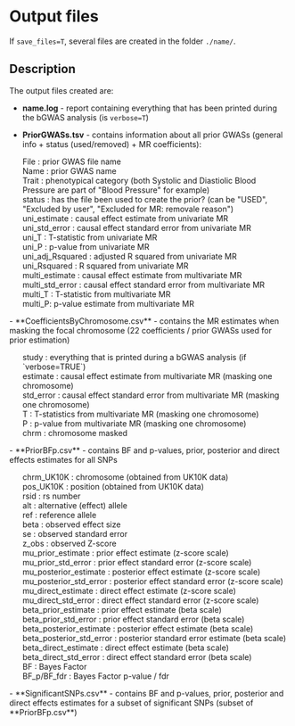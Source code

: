 # Output files
[//]:========================================

If `save_files=T`, several files are created in the folder `./name/`.

## Description
[//]:*******

The output files created are:    
-   **name.log** - report containing everything that has been printed during the bGWAS analysis (is `verbose=T`)     
    
    
-   **PriorGWASs.tsv** - contains information about all prior GWASs (general info + status (used/removed) + MR coefficients):
<ul>    File : prior GWAS file name <br/>      
        Name : prior GWAS name  <br/>   
        Trait : phenotypical category (both Systolic and Diastiolic Blood Pressure are part of "Blood Pressure" for example)   <br/> 
        status : has the file been used to create the prior? (can be "USED", "Excluded by user", "Excluded for MR: removale reason")    <br/>
        uni_estimate : causal effect estimate from univariate MR     <br/>
        uni_std_error	: causal effect standard error from univariate MR    <br/>
        uni_T	: T-statistic from univariate MR    <br/>
        uni_P : p-value from univariate MR    <br/>
        uni_adj_Rsquared : adjusted R squared from univariate MR     <br/>
        uni_Rsquared : R squared from univariate MR     	<br/>
        multi_estimate : causal effect estimate from multivariate MR     <br/>
        multi_std_error	: causal effect standard error from multivariate MR   <br/>  
        multi_T	: T-statistic from multivariate MR     <br/>
        multi_P: p-value estimate from multivariate MR   <br/>  </ul>
-   **CoefficientsByChromosome.csv** - contains the MR estimates when masking the focal chromosome (22 coefficients / prior GWASs used for prior estimation)   
<ul>    study : everything that is printed during a bGWAS analysis (if `verbose=TRUE`) <br/>     
        estimate : causal effect estimate from multivariate MR (masking one chromosome)    <br/>
        std_error : causal effect standard error from multivariate MR (masking one chromosome)  <br/>  
        T : T-statistics from multivariate MR (masking one chromosome)   <br/> 
        P : p-value from multivariate MR (masking one chromosome)  <br/>   
        chrm : chromosome masked     <br/> </ul>
        -   **PriorBFp.csv** - contains BF and p-values, prior, posterior and direct effects estimates for all SNPs      
<ul>    chrm_UK10K : chromosome (obtained from UK10K data)     <br/>
        pos_UK10K : position (obtained from UK10K data)   <br/> 
        rsid : rs number     <br/>
        alt : alternative (effect) allele     <br/>
        ref : reference allele     <br/>
        beta : observed effect size    <br/> 
        se : observed standard error   <br/>  
        z_obs : observed Z-score    <br/>
        mu_prior_estimate : prior effect estimate (z-score scale)     <br/>
        mu_prior_std_error : prior effect standard error (z-score scale)    <br/>
        mu_posterior_estimate : posterior effect estimate (z-score scale)    <br/>
        mu_posterior_std_error : posterior effect standard error (z-score scale)   <br/> 
        mu_direct_estimate : direct effect estimate (z-score scale)   <br/>
        mu_direct_std_error : direct effect standard error (z-score scale)   <br/>
        beta_prior_estimate : prior effect estimate (beta scale)   <br/>
        beta_prior_std_error : prior effect standard error (beta scale)  <br/>  
        beta_posterior_estimate : posterior effect estimate (beta scale)   <br/> 
        beta_posterior_std_error : posterior standard error estimate (beta scale)   <br/> 
        beta_direct_estimate : direct effect estimate (beta scale)   <br/>
        beta_direct_std_error : direct effect standard error (beta scale)   <br/>
        BF : Bayes Factor        <br/>
        BF_p/BF_fdr : Bayes Factor p-value / fdr  <br/>  </ul>
        -   **SignificantSNPs.csv** - contains BF and p-values, prior, posterior and direct effects estimates for a subset of significant SNPs (subset of **PriorBFp.csv**)  


